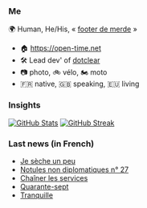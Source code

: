 ### Me

🌍 Human, He/His, « [footer de merde](https://open-time.net/post/2013/07/17/La-veritable-histoire-du-Footer-de-merde-) » 
* 🏠 https://open-time.net 
* 🛠️ Lead dev' of [dotclear](https://git.dotclear.org/dev/dotclear)
* 📷 photo, 🚲 vélo, 🏍️ moto 
* 🇫🇷 native, 🇬🇧 speaking, 🇪🇺 living

### Insights

[![GitHub Stats](https://github-readme-stats-sigma-five.vercel.app/api?username=franck-paul)](https://github.com/franck-paul)
[![GitHub Streak](https://github-readme-streak-stats.herokuapp.com?user=franck-paul)](https://git.io/streak-stats)

### Last news (in French)

<!-- BLOG-POST-LIST:START -->
- [Je sèche un peu](https://open-time.net/post/2023/12/11/Je-seche-un-peu)
- [Notules non diplomatiques n° 27](https://open-time.net/post/2023/12/10/Notules-non-diplomatiques-n-27)
- [Chaîner les services](https://open-time.net/post/2023/12/09/Chainer-les-services)
- [Quarante-sept](https://open-time.net/post/2023/12/08/Quarante-sept)
- [Tranquille](https://open-time.net/post/2023/12/07/Tranquille)
<!-- BLOG-POST-LIST:END -->
